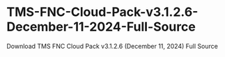 # TMS-FNC-Cloud-Pack-v3.1.2.6-December-11-2024-Full-Source
Download TMS FNC Cloud Pack v3.1.2.6 (December 11, 2024) Full Source
